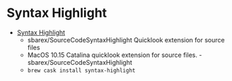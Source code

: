 # Syntax Highlight
- [Syntax Highlight](https://github.com/sbarex/SourceCodeSyntaxHighlight)
  -  sbarex/SourceCodeSyntaxHighlight Quicklook extension for source files
  - MacOS 10.15 Catalina quicklook extension for source files. - sbarex/SourceCodeSyntaxHighlight
  - `brew cask install syntax-highlight`
